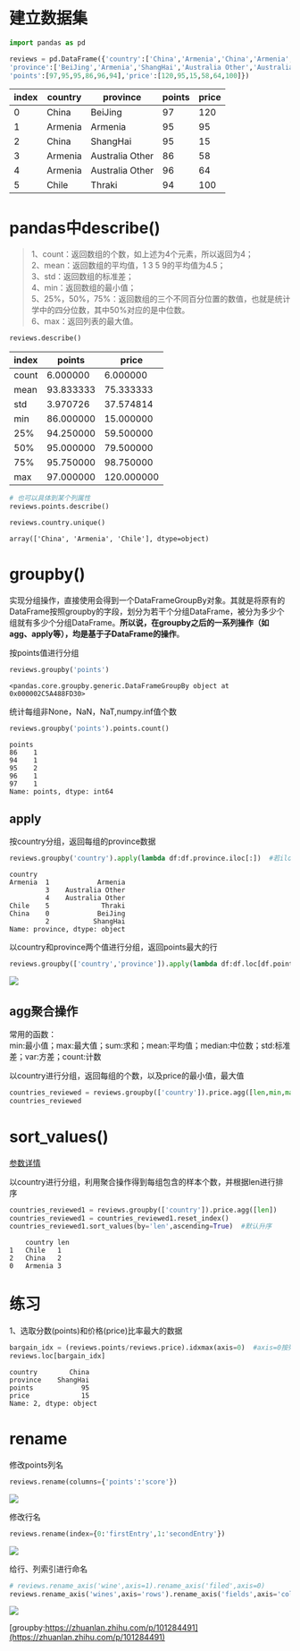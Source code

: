 # 建立数据集
```python
import pandas as pd

reviews = pd.DataFrame({'country':['China','Armenia','China','Armenia','Armenia','Chile'],
'province':['BeiJing','Armenia','ShangHai','Australia Other','Australia Other','Thraki'],
'points':[97,95,95,86,96,94],'price':[120,95,15,58,64,100]})
```

   index |country	|province|	points|	price
--|--|--|--|--
0	|China	|BeiJing	|97	|120
1	|Armenia|	Armenia|	95	|95
2	|China|	ShangHai	|95|	15
3	|Armenia	|Australia Other	|86|	58
4	|Armenia	|Australia Other	|96	|64
5	|Chile	|Thraki	|94	|100

# pandas中describe()

>1、count：返回数组的个数，如上述为4个元素，所以返回为4；   
2、mean：返回数组的平均值，1 3 5 9的平均值为4.5；  
3、std：返回数组的标准差；  
4、min：返回数组的最小值；   
5、25%，50%，75%：返回数组的三个不同百分位置的数值，也就是统计学中的四分位数，其中50%对应的是中位数。   
6、max：返回列表的最大值。  

```python
reviews.describe()
```

  index |points|	price
--|--|--
count|	6.000000|	6.000000
mean|	93.833333|	75.333333
std|	3.970726|	37.574814
min|	86.000000|	15.000000
25%|	94.250000|	59.500000
50%|	95.000000|	79.500000
75%|	95.750000|	98.750000
max|	97.000000|	120.000000

```python
# 也可以具体到某个列属性
reviews.points.describe()
```

```python
reviews.country.unique()
```
```
array(['China', 'Armenia', 'Chile'], dtype=object)
```

# groupby()
实现分组操作，直接使用会得到一个DataFrameGroupBy对象。其就是将原有的DataFrame按照groupby的字段，划分为若干个分组DataFrame，被分为多少个组就有多少个分组DataFrame。**所以说，在groupby之后的一系列操作（如agg、apply等），均是基于子DataFrame的操作**。     

按points值进行分组    
```python
reviews.groupby('points')
```
```
<pandas.core.groupby.generic.DataFrameGroupBy object at 0x000002C5A488FD30>
```

统计每组非None，NaN，NaT,numpy.inf值个数    
```python
reviews.groupby('points').points.count() 
```
```
points
86    1
94    1
95    2
96    1
97    1
Name: points, dtype: int64
```

## apply
按country分组，返回每组的province数据
```python
reviews.groupby('country').apply(lambda df:df.province.iloc[:])  #若iloc[0]，则返回每组第一个province
```
```
country   
Armenia  1            Armenia
         3    Australia Other
         4    Australia Other
Chile    5             Thraki
China    0            BeiJing
         2           ShangHai
Name: province, dtype: object
```

以country和province两个值进行分组，返回points最大的行
```python
reviews.groupby(['country','province']).apply(lambda df:df.loc[df.points.idxmax()])
```
![](pd1.png)



## agg聚合操作
常用的函数：    
min:最小值；max:最大值；sum:求和；mean:平均值；median:中位数；std:标准差；var:方差；count:计数     


以country进行分组，返回每组的个数，以及price的最小值，最大值   
```python
countries_reviewed = reviews.groupby(['country']).price.agg([len,min,max])
countries_reviewed
```

# sort_values()
[参数详情](https://blog.csdn.net/MsSpark/article/details/83154128)    

以country进行分组，利用聚合操作得到每组包含的样本个数，并根据len进行排序
```python
countries_reviewed1 = reviews.groupby(['country']).price.agg([len])
countries_reviewed1 = countries_reviewed1.reset_index()
countries_reviewed1.sort_values(by='len',ascending=True)  #默认升序
```
```
    country	len
1	Chile	1
2	China	2
0	Armenia	3
```

# 练习
1、选取分数(points)和价格(price)比率最大的数据     
```python
bargain_idx = (reviews.points/reviews.price).idxmax(axis=0)  #axis=0按列计算，idxmax返回对应索引
reviews.loc[bargain_idx]
```
```
country        China
province    ShangHai
points            95
price             15
Name: 2, dtype: object
```

# rename
修改points列名     
```python
reviews.rename(columns={'points':'score'})      
```
![](pd2.png)


修改行名
```python
reviews.rename(index={0:'firstEntry',1:'secondEntry'})
```
![](pd3.png)

给行、列索引进行命名    
```python
# reviews.rename_axis('wine',axis=1).rename_axis('filed',axis=0)
reviews.rename_axis('wines',axis='rows').rename_axis('fields',axis='columns') #给行列索引命名,rows可以替换为1，columns替换为0
```
![](pd4.png)  

[groupby:https://zhuanlan.zhihu.com/p/101284491](https://zhuanlan.zhihu.com/p/101284491)